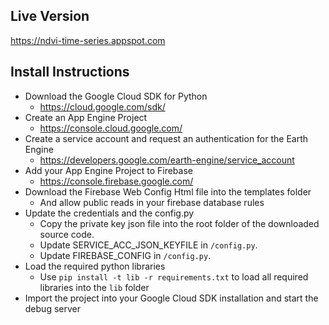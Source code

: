 ## Live Version
https://ndvi-time-series.appspot.com

## Install Instructions
- Download the Google Cloud SDK for Python
   * https://cloud.google.com/sdk/
- Create an App Engine Project
   * https://console.cloud.google.com/
- Create a service account and request an authentication for the Earth Engine
   * https://developers.google.com/earth-engine/service_account
- Add your App Engine Project to Firebase
   * https://console.firebase.google.com/
- Download the Firebase Web Config Html file into the templates folder
   * And allow public reads in your firebase database rules
- Update the credentials and the config.py
   * Copy the private key json file into the root folder of the downloaded source code.
   * Update SERVICE_ACC_JSON_KEYFILE in `/config.py`.
   * Update FIREBASE_CONFIG in `/config.py`.
- Load the required python libraries
   * Use `pip install -t lib -r requirements.txt` to load all required libraries into the `lib` folder
- Import the project into your Google Cloud SDK installation and start the debug server
